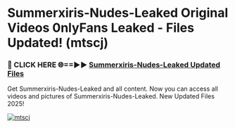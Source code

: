 # Summerxiris-Nudes-Leaked Original Videos 0nlyFans Leaked - Files Updated! (mtscj)

<h3>🔴 CLICK HERE 🌐==►► <a href="https://tinyurl.com/yc6ubb5a" rel="nofollow">Summerxiris-Nudes-Leaked Updated Files</a></h3>

Get Summerxiris-Nudes-Leaked and all content. Now you can access all videos and pictures of Summerxiris-Nudes-Leaked. New Updated Files 2025!

[![mtscj](https://i.imgur.com/7eu0CRL.gif)](https://tinyurl.com/yc6ubb5a)
